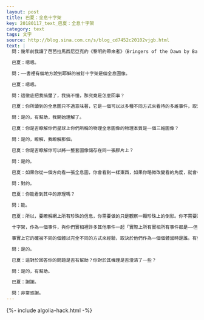 ```yaml
---
layout: post
title: 巴夏：全息十字架
key: 20180117_text_巴夏：全息十字架
category: text
tags: 文字
source: http://blog.sina.com.cn/s/blog_cd7452c20102vjgb.html
text: |
  問：幾年前我讀了芭芭拉馬西尼亞克的《黎明的帶來者》（Bringers of the Dawn by Barbara Marciniak）

  巴夏：嗯嗯。

  問：⋯⋯書裡有個地方說到耶穌的被釘十字架是個全息圖像。

  巴夏：嗯嗯。

  問：這徹底把我搞暈了，我搞不懂，那究竟是怎麼回事？

  巴夏：你所讀到的全息圖只不過意味著，它是一個可以以多種不同方式來看待的多維事件，取決於你從哪個方向來感知。它的發生是多維度的，同時的，以多種方式在表達，而不是在所有地方只有一種看待方式。全息僅僅意味著，一點代表了整個全體，根據視角、假設、期望、信念系統、等等的不同，從某一個特定角度看，會得到不一樣的看待方式。這對你的瞭解是否有所幫助？

  問：是的，有幫助，我開始理解了。

  巴夏：你是否瞭解你們星球上你們所稱的物理全息圖像的物理本質是一個三維圖像？

  問：是的，瞭解，我瞭解那個。

  巴夏：你是否瞭解你可以將一整套圖像儲存在同一張膠片上？

  問：是的。

  巴夏：如果你從一個方向看一張全息圖，你會看到一樣東西，如果你略微改變看的角度，就會在同一張膠片上看到一個完全不一樣的東西。這就是全息結構的意思。所有存在的一切，都存在於該同一點內。依據你改採取的途徑，你可以從一個點，得到整體的不同面向。在古代全息的比喻在你們的語言裡，在你們文化裡，被稱為「因陀羅之網」。因陀羅之網是一張掛滿珍珠的網，每顆珍珠都是完美的反射球體。你只要思考一下就能明白，每一顆珍珠，就其定義，其表面必然包含網上每一顆其他珍珠的倒影。對嗎？

  問：對的。

  巴夏：你能看到其中的原理嗎？

  問：能。

  巴夏：所以，要瞭解網上所有珍珠的信息，你需要做的只是觀察一顆珍珠上的倒影。你不需要跑遍所有地方，你只要觀察一顆珍珠，改變你觀察它的角度，就能收到或得到網上所有珍珠的信息，這就是全息結構的意思。

  十字架，作為一個事件，與你們實相裡許多其他事件一起「實際上所有實相所有事件都是——但是十字架和許多其他事件的背後有大量的動能和勢能，背後有大量的意識迴響和衝擊，大量的集體選擇的意識在背後創造了該事件」有能力在該單一事件中反映出造化整體的任何面向。

  事實上它的確被不同的個體以完全不同的方式來經驗，取決於他們作為一個個體當時是誰。有些個體真切地看到耶穌那個人死在了十字架上，然後就完了。僅此而已。有些個體看到那個人在十字架上轉化為光，然後消失了。在這兩者之間還有多種多樣的感知——每一種都是個體視點的一個反射/反映/映射。理解嗎？

  問：是的。

  巴夏：這對於回答你的問題是否有幫助？你對於其機理是否澄清了一些？

  問：是的，有幫助。

  巴夏：謝謝。

  問：非常感謝。
---
```


{%- include algolia-hack.html -%}

